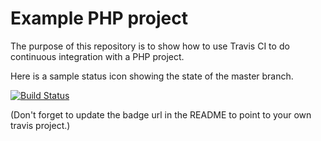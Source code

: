 Example PHP project
===================

The purpose of this repository is to show how to use Travis CI to do
continuous integration with a PHP project.

Here is a sample status icon showing the state of the master branch.

[![Build Status](https://travis-ci.org/travis-ci/travis-ci-php-example.svg?branch=master)](http://travis-ci.org/travis-ci/travis-ci-php-example)


(Don't forget to update the badge url in the README to point to your own travis project.)

